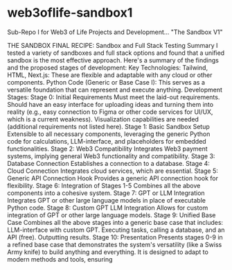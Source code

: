 # web3oflife-sandbox1
Sub-Repo I for Web3 of Life Projects and Development... "The Sandbox V1"

THE SANDBOX FINAL RECIPE:
Sandbox and Full Stack Testing Summary
I tested a variety of sandboxes and full stack options and found that a unified sandbox is the most effective approach. Here's a summary of the findings and the proposed stages of development:
Key Technologies:
Tailwind, HTML, Next.js: These are flexible and adaptable with any cloud or other components.
Python Code (Generic or Base Case I): This serves as a versatile foundation that can represent and execute anything.
Development Stages:
Stage 0: Initial Requirements
Must meet the laid-out requirements.
Should have an easy interface for uploading ideas and turning them into reality (e.g., easy connection to Figma or other code services for UI/UX, which is a current weakness).
Visualization capabilities are needed (additional requirements not listed here).
Stage 1: Basic Sandbox Setup
Extensible to all necessary components, leveraging the generic Python code for calculations, LLM-interface, and placeholders for embedded functionalities.
Stage 2: Web3 Compatibility
Integrates Web3 payment systems, implying general Web3 functionality and compatibility.
Stage 3: Database Connection
Establishes a connection to a database.
Stage 4: Cloud Connection
Integrates cloud services, which are essential.
Stage 5: Generic API Connection Hook
Provides a generic API connection hook for flexibility.
Stage 6: Integration of Stages 1-5
Combines all the above components into a cohesive system.
Stage 7: GPT or LLM Integration
Integrates GPT or other large language models in place of executable Python code.
Stage 8: Custom GPT LLM Integration
Allows for custom integration of GPT or other large language models.
Stage 9: Unified Base Case
Combines all the above stages into a generic base case that includes:
LLM-interface with custom GPT.
Executing tasks, calling a database, and an API (free).
Outputting results.
Stage 10: Presentation
Presents stages 0-9 in a refined base case that demonstrates the system's versatility (like a Swiss Army knife) to build anything and everything. It is designed to adapt to modern methods and tools, ensuring



